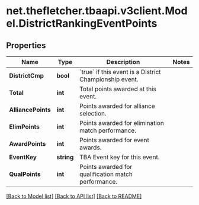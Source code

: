 
# net.thefletcher.tbaapi.v3client.Model.DistrictRankingEventPoints

## Properties

Name | Type | Description | Notes
------------ | ------------- | ------------- | -------------
**DistrictCmp** | **bool** | &#x60;true&#x60; if this event is a District Championship event. | 
**Total** | **int** | Total points awarded at this event. | 
**AlliancePoints** | **int** | Points awarded for alliance selection. | 
**ElimPoints** | **int** | Points awarded for elimination match performance. | 
**AwardPoints** | **int** | Points awarded for event awards. | 
**EventKey** | **string** | TBA Event key for this event. | 
**QualPoints** | **int** | Points awarded for qualification match performance. | 

[[Back to Model list]](../README.md#documentation-for-models)
[[Back to API list]](../README.md#documentation-for-api-endpoints)
[[Back to README]](../README.md)

